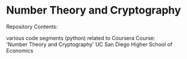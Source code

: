 # Number Theory and Cryptography

Repository Contents:  

various code segments (python) related to Coursera Course:  
'Number Theory and Cryptography' 
UC San Diego Higher School of Economics
